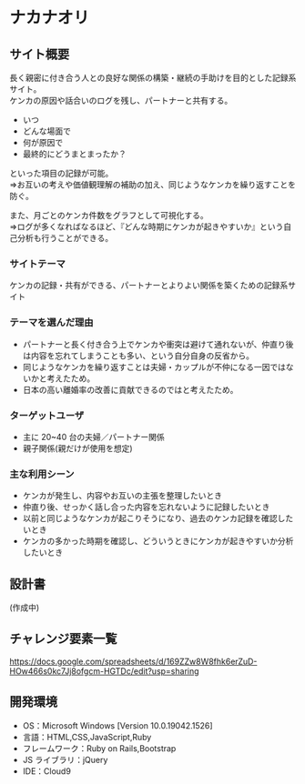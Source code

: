 # ナカナオリ

## サイト概要
長く親密に付き合う人との良好な関係の構築・継続の手助けを目的とした記録系サイト。  
ケンカの原因や話合いのログを残し、パートナーと共有する。

- いつ
- どんな場面で
- 何が原因で
- 最終的にどうまとまったか？

といった項目の記録が可能。  
⇒お互いの考えや価値観理解の補助の加え、同じようなケンカを繰り返すことを防ぐ。

また、月ごとのケンカ件数をグラフとして可視化する。  
⇒ログが多くなればなるほど、『どんな時期にケンカが起きやすいか』という自己分析も行うことができる。

### サイトテーマ

ケンカの記録・共有ができる、パートナーとよりよい関係を築くための記録系サイト

### テーマを選んだ理由

- パートナーと長く付き合う上でケンカや衝突は避けて通れないが、仲直り後は内容を忘れてしまうことも多い、という自分自身の反省から。
- 同じようなケンカを繰り返すことは夫婦・カップルが不仲になる一因ではないかと考えたため。
- 日本の高い離婚率の改善に貢献できるのではと考えたため。

### ターゲットユーザ

- 主に 20~40 台の夫婦／パートナー関係
- 親子関係(親だけが使用を想定)

### 主な利用シーン

- ケンカが発生し、内容やお互いの主張を整理したいとき
- 仲直り後、せっかく話し合った内容を忘れないように記録したいとき
- 以前と同じようなケンカが起こりそうになり、過去のケンカ記録を確認したいとき
- ケンカの多かった時期を確認し、どういうときにケンカが起きやすいか分析したいとき

## 設計書

(作成中)

## チャレンジ要素一覧

https://docs.google.com/spreadsheets/d/169ZZw8W8fhk6erZuD-HOw466s0kc7Jj8ofgcm-HGTDc/edit?usp=sharing

## 開発環境

- OS：Microsoft Windows [Version 10.0.19042.1526]
- 言語：HTML,CSS,JavaScript,Ruby
- フレームワーク：Ruby on Rails,Bootstrap
- JS ライブラリ：jQuery
- IDE：Cloud9
